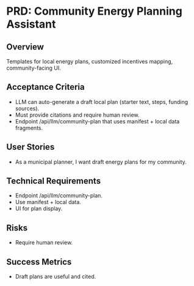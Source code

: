 # PRD: Community Energy Planning Assistant

## Overview
Templates for local energy plans, customized incentives mapping, community-facing UI.

## Acceptance Criteria
- LLM can auto-generate a draft local plan (starter text, steps, funding sources).
- Must provide citations and require human review.
- Endpoint /api/llm/community-plan that uses manifest + local data fragments.

## User Stories
- As a municipal planner, I want draft energy plans for my community.

## Technical Requirements
- Endpoint /api/llm/community-plan.
- Use manifest + local data.
- UI for plan display.

## Risks
- Require human review.

## Success Metrics
- Draft plans are useful and cited.
